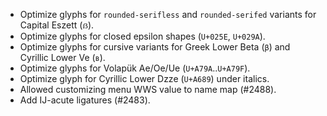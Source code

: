 * Optimize glyphs for `rounded-serifless` and `rounded-serifed` variants for Capital Eszett (`ẞ`).
* Optimize glyphs for closed epsilon shapes (`U+025E`, `U+029A`).
* Optimize glyphs for cursive variants for Greek Lower Beta (`β`) and Cyrillic Lower Ve (`в`).
* Optimize glyphs for Volapük Ae/Oe/Ue (`U+A79A`..`U+A79F`).
* Optimize glyph for Cyrillic Lower Dzze (`U+A689`) under italics.
* Allowed customizing menu WWS value to name map (#2488).
* Add IJ-acute ligatures (#2483).

